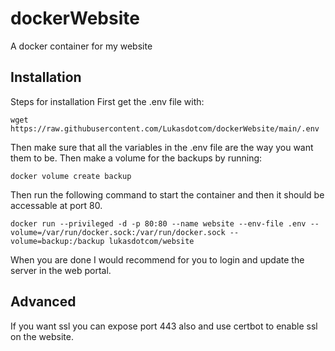 # dockerWebsite
A docker container for my website

## Installation
Steps for installation
First get the .env file with:

``
wget https://raw.githubusercontent.com/Lukasdotcom/dockerWebsite/main/.env
``

Then make sure that all the variables in the .env file are the way you want them to be.
Then make a volume for the backups by running:

``
docker volume create backup
``

Then run the following command to start the container and then it should be accessable at port 80.

``
docker run --privileged -d -p 80:80 --name website --env-file .env --volume=/var/run/docker.sock:/var/run/docker.sock --volume=backup:/backup lukasdotcom/website
``

When you are done I would recommend for you to login and update the server in the web portal.
## Advanced
If you want ssl you can expose port 443 also and use certbot to enable ssl on the website.